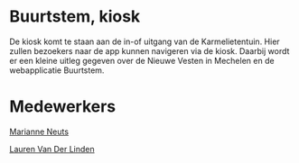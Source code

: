 # Buurtstem, kiosk

De kiosk komt te staan aan de in-of uitgang van de Karmelietentuin. Hier zullen bezoekers naar de app kunnen navigeren via de kiosk. Daarbij wordt er een kleine uitleg gegeven over de Nieuwe Vesten in Mechelen en de webapplicatie Buurtstem.

# Medewerkers

[Marianne Neuts](https://github.com/marianneneuts)

[Lauren Van Der Linden](https://github.com/LaurenVD)
